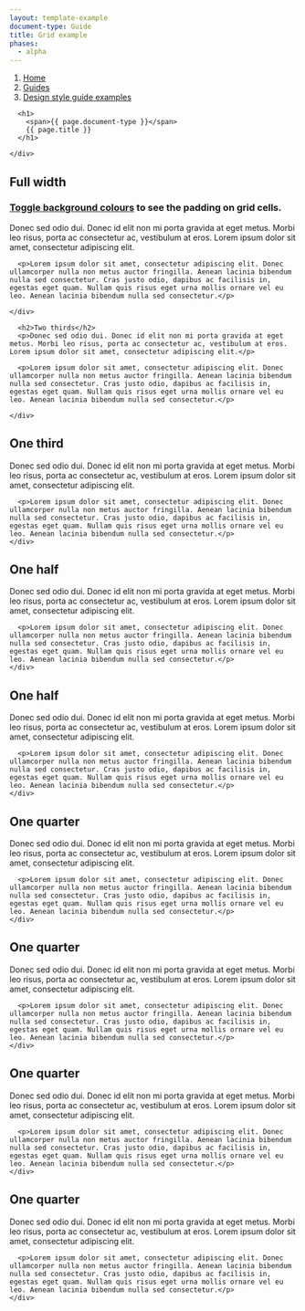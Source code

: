 ```yaml
---
layout: template-example
document-type: Guide
title: Grid example
phases:
  - alpha
---
```


<div id="global-breadcrumb" class="breadcrumb">
  <nav role="navigation">
    <ol class="group">
      <li><a href="https://www.gov.uk">Home</a></li>
      <li><a href="{{ site.baseurl }}/">Guides</a></li>
      <li><a href="{{ site.baseurl }}/example/">Design style guide examples</a></li>
    </ol>
  </nav>
</div>

<div class="grid-wrapper">
  <div class="grid">
    <div class="inner-block">

      <h1>
        <span>{{ page.document-type }}</span>
        {{ page.title }}
      </h1>

    </div>
  </div>
</div>

<div class="grid-wrapper">
  <div class="grid">
    <div class="inner-block">
      <h2>Full width</h2>
      <h3>
        <a href="#" class="js-highlight-grid">Toggle background colours</a> to see the padding on grid cells.
      </h3>
      <p>Donec sed odio dui. Donec id elit non mi porta gravida at eget metus. Morbi leo risus, porta ac consectetur ac, vestibulum at eros. Lorem ipsum dolor sit amet, consectetur adipiscing elit.</p>

      <p>Lorem ipsum dolor sit amet, consectetur adipiscing elit. Donec ullamcorper nulla non metus auctor fringilla. Aenean lacinia bibendum nulla sed consectetur. Cras justo odio, dapibus ac facilisis in, egestas eget quam. Nullam quis risus eget urna mollis ornare vel eu leo. Aenean lacinia bibendum nulla sed consectetur.</p>
      
    </div>
  </div>
</div>

<div class="grid-wrapper">
  <div class="grid grid-2-3">
    <div class="inner-block">
      
      <h2>Two thirds</h2>
      <p>Donec sed odio dui. Donec id elit non mi porta gravida at eget metus. Morbi leo risus, porta ac consectetur ac, vestibulum at eros. Lorem ipsum dolor sit amet, consectetur adipiscing elit.</p>

      <p>Lorem ipsum dolor sit amet, consectetur adipiscing elit. Donec ullamcorper nulla non metus auctor fringilla. Aenean lacinia bibendum nulla sed consectetur. Cras justo odio, dapibus ac facilisis in, egestas eget quam. Nullam quis risus eget urna mollis ornare vel eu leo. Aenean lacinia bibendum nulla sed consectetur.</p>
      
    </div>
  </div>
  <div class="grid grid-1-3">
    <div class="inner-block">
      <h2>One third</h2>
      <p>Donec sed odio dui. Donec id elit non mi porta gravida at eget metus. Morbi leo risus, porta ac consectetur ac, vestibulum at eros. Lorem ipsum dolor sit amet, consectetur adipiscing elit.</p>

      <p>Lorem ipsum dolor sit amet, consectetur adipiscing elit. Donec ullamcorper nulla non metus auctor fringilla. Aenean lacinia bibendum nulla sed consectetur. Cras justo odio, dapibus ac facilisis in, egestas eget quam. Nullam quis risus eget urna mollis ornare vel eu leo. Aenean lacinia bibendum nulla sed consectetur.</p>
    </div>
  </div>
</div>

<div class="grid-wrapper">
  <div class="grid grid-1-2">
    <div class="inner-block">
      <h2>One half</h2>
      <p>Donec sed odio dui. Donec id elit non mi porta gravida at eget metus. Morbi leo risus, porta ac consectetur ac, vestibulum at eros. Lorem ipsum dolor sit amet, consectetur adipiscing elit.</p>

      <p>Lorem ipsum dolor sit amet, consectetur adipiscing elit. Donec ullamcorper nulla non metus auctor fringilla. Aenean lacinia bibendum nulla sed consectetur. Cras justo odio, dapibus ac facilisis in, egestas eget quam. Nullam quis risus eget urna mollis ornare vel eu leo. Aenean lacinia bibendum nulla sed consectetur.</p>
    </div>
  </div>
  <div class="grid grid-1-2">
    <div class="inner-block">
      <h2>One half</h2>
      <p>Donec sed odio dui. Donec id elit non mi porta gravida at eget metus. Morbi leo risus, porta ac consectetur ac, vestibulum at eros. Lorem ipsum dolor sit amet, consectetur adipiscing elit.</p>

      <p>Lorem ipsum dolor sit amet, consectetur adipiscing elit. Donec ullamcorper nulla non metus auctor fringilla. Aenean lacinia bibendum nulla sed consectetur. Cras justo odio, dapibus ac facilisis in, egestas eget quam. Nullam quis risus eget urna mollis ornare vel eu leo. Aenean lacinia bibendum nulla sed consectetur.</p>
    </div>
  </div>
</div>

<div class="grid-wrapper">
  <div class="grid grid-1-4">
    <div class="inner-block">
      <h2>One quarter</h2>
      <p>Donec sed odio dui. Donec id elit non mi porta gravida at eget metus. Morbi leo risus, porta ac consectetur ac, vestibulum at eros. Lorem ipsum dolor sit amet, consectetur adipiscing elit.</p>

      <p>Lorem ipsum dolor sit amet, consectetur adipiscing elit. Donec ullamcorper nulla non metus auctor fringilla. Aenean lacinia bibendum nulla sed consectetur. Cras justo odio, dapibus ac facilisis in, egestas eget quam. Nullam quis risus eget urna mollis ornare vel eu leo. Aenean lacinia bibendum nulla sed consectetur.</p>
    </div>
  </div>
  <div class="grid grid-1-4">
    <div class="inner-block">
      <h2>One quarter</h2>
      <p>Donec sed odio dui. Donec id elit non mi porta gravida at eget metus. Morbi leo risus, porta ac consectetur ac, vestibulum at eros. Lorem ipsum dolor sit amet, consectetur adipiscing elit.</p>

      <p>Lorem ipsum dolor sit amet, consectetur adipiscing elit. Donec ullamcorper nulla non metus auctor fringilla. Aenean lacinia bibendum nulla sed consectetur. Cras justo odio, dapibus ac facilisis in, egestas eget quam. Nullam quis risus eget urna mollis ornare vel eu leo. Aenean lacinia bibendum nulla sed consectetur.</p>
    </div>
  </div>
  <div class="grid grid-1-4">
    <div class="inner-block">
      <h2>One quarter</h2>
      <p>Donec sed odio dui. Donec id elit non mi porta gravida at eget metus. Morbi leo risus, porta ac consectetur ac, vestibulum at eros. Lorem ipsum dolor sit amet, consectetur adipiscing elit.</p>

      <p>Lorem ipsum dolor sit amet, consectetur adipiscing elit. Donec ullamcorper nulla non metus auctor fringilla. Aenean lacinia bibendum nulla sed consectetur. Cras justo odio, dapibus ac facilisis in, egestas eget quam. Nullam quis risus eget urna mollis ornare vel eu leo. Aenean lacinia bibendum nulla sed consectetur.</p>
    </div>
  </div>
  <div class="grid grid-1-4">
    <div class="inner-block">
      <h2>One quarter</h2>
      <p>Donec sed odio dui. Donec id elit non mi porta gravida at eget metus. Morbi leo risus, porta ac consectetur ac, vestibulum at eros. Lorem ipsum dolor sit amet, consectetur adipiscing elit.</p>

      <p>Lorem ipsum dolor sit amet, consectetur adipiscing elit. Donec ullamcorper nulla non metus auctor fringilla. Aenean lacinia bibendum nulla sed consectetur. Cras justo odio, dapibus ac facilisis in, egestas eget quam. Nullam quis risus eget urna mollis ornare vel eu leo. Aenean lacinia bibendum nulla sed consectetur.</p>
    </div>
  </div>
</div>

